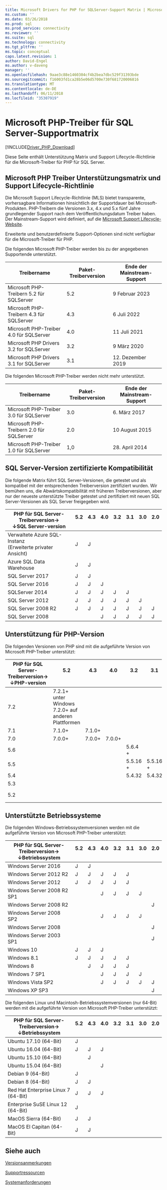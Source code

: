 ```yaml
---
title: Microsoft Drivers for PHP for SQLServer-Support Matrix | Microsoft Docs
ms.custom: ''
ms.date: 03/26/2018
ms.prod: sql
ms.prod_service: connectivity
ms.reviewer: ''
ms.suite: sql
ms.technology: connectivity
ms.tgt_pltfrm: ''
ms.topic: conceptual
caps.latest.revision: 1
author: David-Engel
ms.author: v-daveng
manager: ''
ms.openlocfilehash: 9aae3c88e1460304cf4b2bea7dbc529f31393bde
ms.sourcegitcommit: f16003fd1ca28b5e06d5700e730f681720006816
ms.translationtype: MT
ms.contentlocale: de-DE
ms.lasthandoff: 06/11/2018
ms.locfileid: "35307919"
---
```

# <a name="microsoft-php-drivers-for-sql-server-support-matrix"></a>Microsoft PHP-Treiber für SQL Server-Supportmatrix
[!INCLUDE[Driver_PHP_Download](../../includes/driver_php_download.md)]

  Diese Seite enthält Unterstützung Matrix und Support Lifecycle-Richtlinie für die Microsoft-Treiber für PHP für SQL Server.

## <a name="microsoft-php-drivers-support-lifecycle-matrix-and-policy"></a>Microsoft PHP Treiber Unterstützungsmatrix und Support Lifecycle-Richtlinie
 Die Microsoft Support Lifecycle-Richtlinie (MLS) bietet transparente, vorhersagbare Informationen hinsichtlich der Supportdauer bei Microsoft-Produkten. PHP-Treibern die Versionen 3.x, 4.x und 5.x fünf Jahre grundlegender Support nach dem Veröffentlichungsdatum Treiber haben. Der Mainstream-Support wird definiert, auf die [Microsoft Support Lifecycle-Website](https://support.microsoft.com/lifecycle).

 Erweiterte und benutzerdefinierte Support-Optionen sind nicht verfügbar für die Microsoft-Treiber für PHP.

 Die folgenden Microsoft PHP-Treiber werden bis zu der angegebenen Supportende unterstützt.

|Treibername|Paket-Treiberversion|Ende der Mainstream-Support|
|-|-|-|
|Microsoft PHP-Treibern 5.2 für SQLServer|5.2|9 Februar 2023|
|Microsoft PHP-Treibern 4.3 für SQLServer|4.3|6 Juli 2022|
|Microsoft PHP-Treiber 4.0 für SQLServer|4.0|11 Juli 2021|
|Microsoft PHP Drivers 3.2 for SQLServer|3.2|9 März 2020|
|Microsoft PHP Drivers 3.1 for SQLServer|3.1|12. Dezember 2019|

 Die folgenden Microsoft PHP-Treiber werden nicht mehr unterstützt.

|Treibername|Paket-Treiberversion|Ende der Mainstream-Support|
|-|-|-|
|Microsoft PHP-Treiber 3.0 für SQLServer|3.0|6. März 2017|
|Microsoft PHP-Treibern 2.0 für SQLServer|2.0|10 August 2015|
|Microsoft PHP-Treiber 1.0 für SQLServer|1,0|28. April 2014|

## <a name="sql-server-version-certified-compatibility"></a>SQL Server-Version zertifizierte Kompatibilität
 Die folgende Matrix führt SQL Server-Versionen, die getestet und als kompatibel mit der entsprechenden Treiberversion zertifiziert wurden. Wir bemühen uns, die Abwärtskompatibilität mit früheren Treiberversionen, aber nur der neueste unterstützte Treiber getestet und zertifiziert mit neuen SQL Server-Versionen als SQL Server freigegeben wird.

|PHP für SQL Server-Treiberversion&#8594;<br />&#8595;SQL Server-version|5.2<br />&nbsp;|4.3<br />&nbsp;|4.0<br />&nbsp;|3.2<br />&nbsp;|3.1<br />&nbsp;|3.0<br />&nbsp;|2.0<br />&nbsp;|
|---|---|---|---|---|---|---|---|
|Verwaltete Azure SQL-Instanz<br/> (Erweiterte privater Ansicht)|J|J| | | | | |
|Azure SQL Data Warehouse|J|J| | | | | |
|SQL Server 2017   |J|J| | | | | |
|SQL Server 2016   |J|J|J| | | | |
|SQLServer 2014   |J|J|J|J|J| | |
|SQL Server 2012   |J|J|J|J|J|J| |
|SQL Server 2008 R2|J|J|J|J|J|J|J|
|SQL Server 2008   | | |J|J|J|J|J|

## <a name="php-version-support"></a>Unterstützung für PHP-Version
 Die folgenden Versionen von PHP sind mit die aufgeführte Version von Microsoft PHP-Treiber unterstützt:

|PHP für SQL Server-Treiberversion&#8594;<br />&#8595;PHP-version|5.2<br />&nbsp;|4.3<br />&nbsp;|4.0<br />&nbsp;|3.2<br />&nbsp;|3.1<br />&nbsp;|3.0<br />&nbsp;|2.0<br />&nbsp;|
|---|---|---|---|---|---|---|---|
|7.2|7.2.1+ unter Windows<br/>7.2.0+ auf anderen Plattformen| | | | | | |
|7.1|7.1.0+ |7.1.0+ |       |        |        |        |        |
|7.0|7.0.0+ |7.0.0+ |7.0.0+ |        |        |        |        |
|5.6|       |       |       |5.6.4 +  |        |        |        |
|5.5|       |       |       |5.5.16 + |5.5.16 + |        |        |
|5.4|       |       |       |5.4.32  |5.4.32  |5.4.32  |        |
|5.3|       |       |       |        |        |5.3.0   |5.3.0   |
|5.2|       |       |       |        |        |        |5.2.4<br />5.2.13|

## <a name="supported-operating-systems"></a>Unterstützte Betriebssysteme
 Die folgenden Windows-Betriebssystemversionen werden mit die aufgeführte Version von Microsoft PHP-Treiber unterstützt:

|PHP für SQL Server-Treiberversion&#8594;<br />&#8595;Betriebssystem|5.2<br />&nbsp;|4.3<br />&nbsp;|4.0<br />&nbsp;|3.2<br />&nbsp;|3.1<br />&nbsp;|3.0<br />&nbsp;|2.0<br />&nbsp;|
|---|---|---|---|---|---|---|---|
|Windows Server 2016                 |J  |J  |   |   |   |   |   |
|Windows Server 2012 R2              |J  |J  |J  |J  |J  |   |   |
|Windows Server 2012                 |J  |J  |J  |J  |J  |   |   |
|Windows Server 2008 R2 SP1          |   |   |J  |J  |J  |J  |   |
|Windows Server 2008 R2              |   |   |   |   |   |   |J  |
|Windows Server 2008 SP2             |   |   |J  |J  |J  |J  |   |
|Windows Server 2008                 |   |   |   |   |   |   |J  |
|Windows Server 2003 SP1             |   |   |   |   |   |   |J  |
|Windows 10                          |J  |J  |J  |   |   |   |   |
|Windows 8.1                         |J  |J  |J  |J  |J  |   |   |
|Windows 8                           |   |J  |J  |J  |J  |   |   |
|Windows 7 SP1                       |   |   |J  |J  |J  |J  |   |
|Windows Vista SP2                   |   |   |J  |J  |J  |J  |J  |
|Windows XP SP3                      |   |   |   |   |   |   |J  |

 Die folgenden Linux und Macintosh-Betriebssystemversionen (nur 64-Bit) werden mit die aufgeführte Version von Microsoft PHP-Treiber unterstützt:

|PHP für SQL Server-Treiberversion&#8594;<br />&#8595;Betriebssystem|5.2<br />&nbsp;|4.3<br />&nbsp;|4.0<br />&nbsp;|3.2<br />&nbsp;|3.1<br />&nbsp;|3.0<br />&nbsp;|2.0<br />&nbsp;|
|---|---|---|---|---|---|---|---|
|Ubuntu 17.10 (64-Bit)               |J  |   |   |   |   |   |   |
|Ubuntu 16.04 (64-Bit)               |J  |J  |J  |   |   |   |   |
|Ubuntu 15.10 (64-Bit)               |   |J  |   |   |   |   |   |
|Ubuntu 15.04 (64-Bit)               |   |   |J  |   |   |   |   |
|Debian 9 (64-Bit)                   |J  |   |   |   |   |   |   |
|Debian 8 (64-Bit)                   |J  |J  |   |   |   |   |   |
|Red Hat Enterprise Linux 7 (64-Bit) |J  |J  |J  |   |   |   |   |
|Enterprise SuSE Linux 12 (64-Bit)   |J  |   |   |   |   |   |   |
|MacOS Sierra (64-Bit)               |J  |J  |   |   |   |   |   |
|MacOS El Capitan (64-Bit)           |J  |J  |   |   |   |   |   |

## <a name="see-also"></a>Siehe auch  
[Versionsanmerkungen](../../connect/php/release-notes-for-the-php-sql-driver.md)

[Supportressourcen](../../connect/php/support-resources-for-the-php-sql-driver.md)

[Systemanforderungen](../../connect/php/system-requirements-for-the-php-sql-driver.md)
